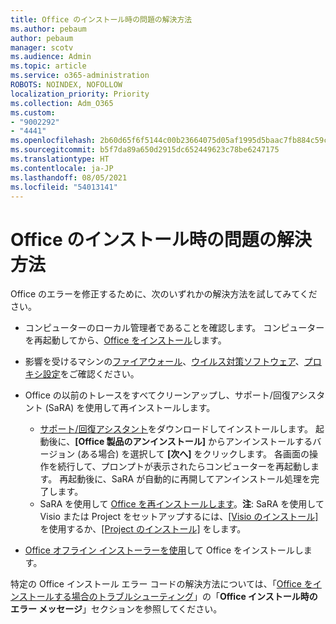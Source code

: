 ```yaml
---
title: Office のインストール時の問題の解決方法
ms.author: pebaum
author: pebaum
manager: scotv
ms.audience: Admin
ms.topic: article
ms.service: o365-administration
ROBOTS: NOINDEX, NOFOLLOW
localization_priority: Priority
ms.collection: Adm_O365
ms.custom:
- "9002292"
- "4441"
ms.openlocfilehash: 2b60d65f6f5144c00b23664075d05af1995d5baac7fb884c59cbe82efca3d198
ms.sourcegitcommit: b5f7da89a650d2915dc652449623c78be6247175
ms.translationtype: HT
ms.contentlocale: ja-JP
ms.lasthandoff: 08/05/2021
ms.locfileid: "54013141"
---
```

# <a name="solutions-for-issues-when-installing-office"></a>Office のインストール時の問題の解決方法

Office のエラーを修正するために、次のいずれかの解決方法を試してみてください。

- コンピューターのローカル管理者であることを確認します。 コンピューターを再起動してから、[Office をインストール](https://portal.office.com/OLS/MySoftware.aspx)します。

- 影響を受けるマシンの[ファイアウォール](https://support.office.com/article/unlicensed-product-and-activation-errors-in-office-0d23d3c0-c19c-4b2f-9845-5344fedc4380#bkmk_checkfirewall)、[ウイルス対策ソフトウェア](https://support.office.com/article/unlicensed-product-and-activation-errors-in-office-0d23d3c0-c19c-4b2f-9845-5344fedc4380#bkmk_checkav)、[プロキシ設定](https://support.office.com/article/unlicensed-product-and-activation-errors-in-office-0d23d3c0-c19c-4b2f-9845-5344fedc4380#bkmk_checkproxy)をご確認ください。

- Office の以前のトレースをすべてクリーンアップし、サポート/回復アシスタント (SaRA) を使用して再インストールします。 

    - [サポート/回復アシスタント](https://aka.ms/SARA-OfficeUninstall-Alchemy)をダウンロードしてインストールします。 起動後に、**[Office 製品のアンインストール]** からアンインストールするバージョン (ある場合) を選択して **[次へ]** をクリックします。 各画面の操作を続行して、プロンプトが表示されたらコンピューターを再起動します。 再起動後に、SaRA が自動的に再開してアンインストール処理を完了します。
    - SaRA を使用して [Office を再インストールします](https://aka.ms/sara-officeinstall)。**注**: SaRA を使用して Visio または Project をセットアップするには、[[Visio のインストール]](https://aka.ms/SaRA-VisioSetupScenario) を使用するか、[[Project のインストール]](https://aka.ms/SaRA-ProjectSetupScenario) をします。  

- [Office オフライン インストーラーを使用](https://support.office.com/article/f0a85fe7-118f-41cb-a791-d59cef96ad1c?wt.mc_id=Alchemy_ClientDIA)して Office をインストールします。

特定の Office インストール エラー コードの解決方法については、「[Office をインストールする場合のトラブルシューティング](https://support.office.com/article/35ff2def-e0b2-4dac-9784-4cf212c1f6c2#BKMK_ErrorMessages)」の「**Office インストール時のエラー メッセージ**」セクションを参照してください。

